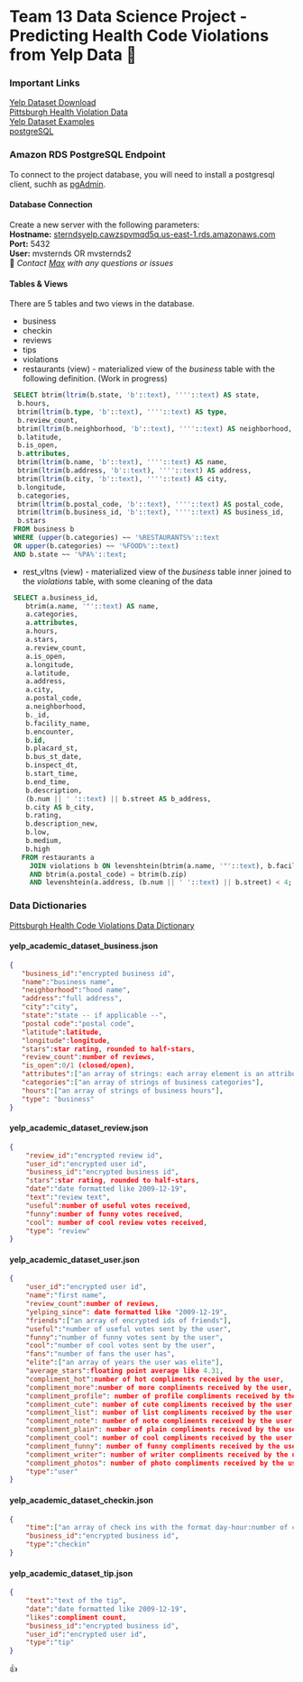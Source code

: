 # Team 13 Data Science Project - Predicting Health Code Violations from Yelp Data :crystal_ball:

### Important Links
[Yelp Dataset Download](https://www.yelp.com/dataset_challenge/dataset)  
[Pittsburgh Health Violation Data](https://data.wprdc.org/dataset/allegheny-county-restaurant-food-facility-inspection-violations/resource/1a1329e2-418c-4bd3-af2c-cc334e7559af)  
[Yelp Dataset Examples](https://github.com/Yelp/dataset-examples)  
[postgreSQL](http://postgresapp.com/)  

### Amazon RDS PostgreSQL Endpoint
 To connect to the project database, you will need to install a postgresql client, suchh as [pgAdmin](https://www.pgadmin.org/). 
 
 #### Database Connection  
 Create a new server with the following parameters:  
    **Hostname:** [sterndsyelp.cawzspvmqd5q.us-east-1.rds.amazonaws.com](sterndsyelp.cawzspvmqd5q.us-east-1.rds.amazonaws.com)  
    **Port:** 5432  
    **User:** mvsternds OR mvsternds2  
 :wave:   *Contact [Max](mailto:cmv293@stern.nyu.edu) with any questions or issues*
    
#### Tables & Views
There are 5 tables and two views in the database.
 * business 
 * checkin
 * reviews
 * tips
 * violations
 * restaurants (view) - materialized view of the *business* table with the following definition. (Work in progress)
  ```sql
   SELECT btrim(ltrim(b.state, 'b'::text), ''''::text) AS state,
    b.hours,
    btrim(ltrim(b.type, 'b'::text), ''''::text) AS type,
    b.review_count,
    btrim(ltrim(b.neighborhood, 'b'::text), ''''::text) AS neighborhood,
    b.latitude,
    b.is_open,
    b.attributes,
    btrim(ltrim(b.name, 'b'::text), ''''::text) AS name,
    btrim(ltrim(b.address, 'b'::text), ''''::text) AS address,
    btrim(ltrim(b.city, 'b'::text), ''''::text) AS city,
    b.longitude,
    b.categories,
    btrim(ltrim(b.postal_code, 'b'::text), ''''::text) AS postal_code,
    btrim(ltrim(b.business_id, 'b'::text), ''''::text) AS business_id,
    b.stars
   FROM business b
   WHERE (upper(b.categories) ~~ '%RESTAURANTS%'::text 
   OR upper(b.categories) ~~ '%FOOD%'::text)
   AND b.state ~~ '%PA%'::text;
  ```
 * rest_vltns (view) - materialized view of the *business* table inner joined to the *violations* table, with some cleaning of the data
```sql
 SELECT a.business_id,
    btrim(a.name, '"'::text) AS name,
    a.categories,
    a.attributes,
    a.hours,
    a.stars,
    a.review_count,
    a.is_open,
    a.longitude,
    a.latitude,
    a.address,
    a.city,
    a.postal_code,
    a.neighborhood,
    b._id,
    b.facility_name,
    b.encounter,
    b.id,
    b.placard_st,
    b.bus_st_date,
    b.inspect_dt,
    b.start_time,
    b.end_time,
    b.description,
    (b.num || ' '::text) || b.street AS b_address,
    b.city AS b_city,
    b.rating,
    b.description_new,
    b.low,
    b.medium,
    b.high
   FROM restaurants a
     JOIN violations b ON levenshtein(btrim(a.name, '"'::text), b.facility_name) < 3 
     AND btrim(a.postal_code) = btrim(b.zip) 
     AND levenshtein(a.address, (b.num || ' '::text) || b.street) < 4;
```
### Data Dictionaries
[Pittsburgh Health Code Violations Data Dictionary](https://data.wprdc.org/dataset/allegheny-county-restaurant-food-facility-inspection-violations/resource/4b4588dd-86f1-478a-bca5-298dfe8eb9d1)

#### yelp_academic_dataset_business.json
 ```json
{
    "business_id":"encrypted business id",
    "name":"business name",
    "neighborhood":"hood name",
    "address":"full address",
    "city":"city",
    "state":"state -- if applicable --",
    "postal code":"postal code",
    "latitude":latitude,
    "longitude":longitude,
    "stars":star rating, rounded to half-stars,
    "review_count":number of reviews,
    "is_open":0/1 (closed/open),
    "attributes":["an array of strings: each array element is an attribute"],
    "categories":["an array of strings of business categories"],
    "hours":["an array of strings of business hours"],
    "type": "business"
}
```

#### yelp_academic_dataset_review.json
```json
{
    "review_id":"encrypted review id",
    "user_id":"encrypted user id",
    "business_id":"encrypted business id",
    "stars":star rating, rounded to half-stars,
    "date":"date formatted like 2009-12-19",
    "text":"review text",
    "useful":number of useful votes received,
    "funny":number of funny votes received,
    "cool": number of cool review votes received,
    "type": "review"
}
```
#### yelp_academic_dataset_user.json
```json
{
    "user_id":"encrypted user id",
    "name":"first name",
    "review_count":number of reviews,
    "yelping_since": date formatted like "2009-12-19",
    "friends":["an array of encrypted ids of friends"],
    "useful":"number of useful votes sent by the user",
    "funny":"number of funny votes sent by the user",
    "cool":"number of cool votes sent by the user",
    "fans":"number of fans the user has",
    "elite":["an array of years the user was elite"],
    "average_stars":floating point average like 4.31,
    "compliment_hot":number of hot compliments received by the user,
    "compliment_more":number of more compliments received by the user,
    "compliment_profile": number of profile compliments received by the user,
    "compliment_cute": number of cute compliments received by the user,
    "compliment_list": number of list compliments received by the user,
    "compliment_note": number of note compliments received by the user,
    "compliment_plain": number of plain compliments received by the user,
    "compliment_cool": number of cool compliments received by the user,
    "compliment_funny": number of funny compliments received by the user,
    "compliment_writer": number of writer compliments received by the user,
    "compliment_photos": number of photo compliments received by the user,
    "type":"user"
}
```
#### yelp_academic_dataset_checkin.json
```json 
{
    "time":["an array of check ins with the format day-hour:number of check ins from hour to hour+1"],
    "business_id":"encrypted business id",
    "type":"checkin"
}
```
#### yelp_academic_dataset_tip.json
```json
{
    "text":"text of the tip",
    "date":"date formatted like 2009-12-19",
    "likes":compliment count,
    "business_id":"encrypted business id",
    "user_id":"encrypted user id",
    "type":"tip"
}
```
:+1:


